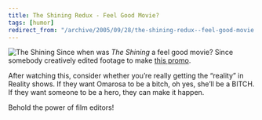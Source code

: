 ```yaml
---
title: The Shining Redux - Feel Good Movie?
tags: [humor]
redirect_from: "/archive/2005/09/28/the-shining-redux--feel-good-movie.aspx/"
---
```


![The Shining](https://haacked.com/images/TheShining.jpg) Since when was
*The Shining* a feel good movie? Since somebody creatively edited
footage to make [this
promo](http://waxy.org/random/video/shining_redux.mov).

After watching this, consider whether you’re really getting the
“reality” in Reality shows. If they want Omarosa to be a bitch, oh yes,
she’ll be a BITCH. If they want someone to be a hero, they can make it
happen.

Behold the power of film editors!

